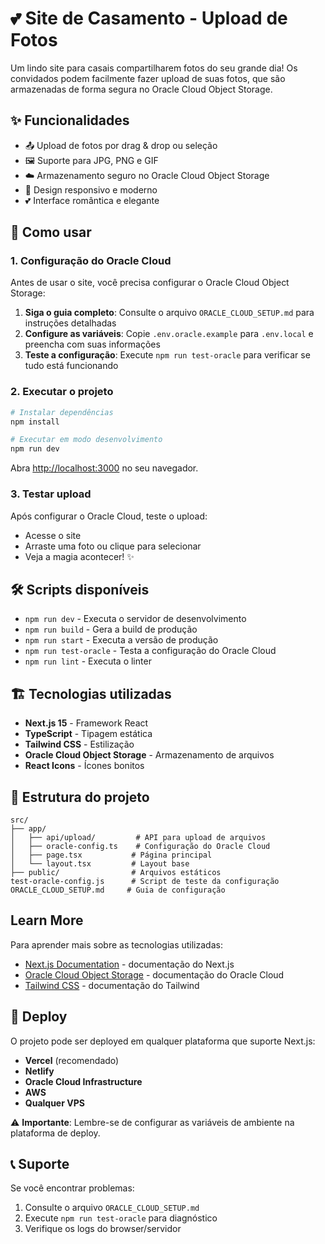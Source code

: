 # 💕 Site de Casamento - Upload de Fotos

Um lindo site para casais compartilharem fotos do seu grande dia! Os convidados podem facilmente fazer upload de suas fotos, que são armazenadas de forma segura no Oracle Cloud Object Storage.

## ✨ Funcionalidades

- 📤 Upload de fotos por drag & drop ou seleção
- 🖼️ Suporte para JPG, PNG e GIF
- ☁️ Armazenamento seguro no Oracle Cloud Object Storage
- 📱 Design responsivo e moderno
- 💕 Interface romântica e elegante

## 🚀 Como usar

### 1. Configuração do Oracle Cloud

Antes de usar o site, você precisa configurar o Oracle Cloud Object Storage:

1. **Siga o guia completo**: Consulte o arquivo `ORACLE_CLOUD_SETUP.md` para instruções detalhadas
2. **Configure as variáveis**: Copie `.env.oracle.example` para `.env.local` e preencha com suas informações
3. **Teste a configuração**: Execute `npm run test-oracle` para verificar se tudo está funcionando

### 2. Executar o projeto

```bash
# Instalar dependências
npm install

# Executar em modo desenvolvimento
npm run dev
```

Abra [http://localhost:3000](http://localhost:3000) no seu navegador.

### 3. Testar upload

Após configurar o Oracle Cloud, teste o upload:
- Acesse o site
- Arraste uma foto ou clique para selecionar
- Veja a magia acontecer! ✨

## 🛠️ Scripts disponíveis

- `npm run dev` - Executa o servidor de desenvolvimento
- `npm run build` - Gera a build de produção
- `npm run start` - Executa a versão de produção
- `npm run test-oracle` - Testa a configuração do Oracle Cloud
- `npm run lint` - Executa o linter

## 🏗️ Tecnologias utilizadas

- **Next.js 15** - Framework React
- **TypeScript** - Tipagem estática
- **Tailwind CSS** - Estilização
- **Oracle Cloud Object Storage** - Armazenamento de arquivos
- **React Icons** - Ícones bonitos

## 📁 Estrutura do projeto

```
src/
├── app/
│   ├── api/upload/         # API para upload de arquivos
│   ├── oracle-config.ts    # Configuração do Oracle Cloud
│   ├── page.tsx           # Página principal
│   └── layout.tsx         # Layout base
├── public/                # Arquivos estáticos
test-oracle-config.js      # Script de teste da configuração
ORACLE_CLOUD_SETUP.md     # Guia de configuração
```

## Learn More

Para aprender mais sobre as tecnologias utilizadas:

- [Next.js Documentation](https://nextjs.org/docs) - documentação do Next.js
- [Oracle Cloud Object Storage](https://docs.oracle.com/en-us/iaas/Content/Object/home.htm) - documentação do Oracle Cloud
- [Tailwind CSS](https://tailwindcss.com/docs) - documentação do Tailwind

## 🚀 Deploy

O projeto pode ser deployed em qualquer plataforma que suporte Next.js:

- **Vercel** (recomendado)
- **Netlify** 
- **Oracle Cloud Infrastructure**
- **AWS**
- **Qualquer VPS**

⚠️ **Importante**: Lembre-se de configurar as variáveis de ambiente na plataforma de deploy.

## 📞 Suporte

Se você encontrar problemas:

1. Consulte o arquivo `ORACLE_CLOUD_SETUP.md`
2. Execute `npm run test-oracle` para diagnóstico
3. Verifique os logs do browser/servidor
